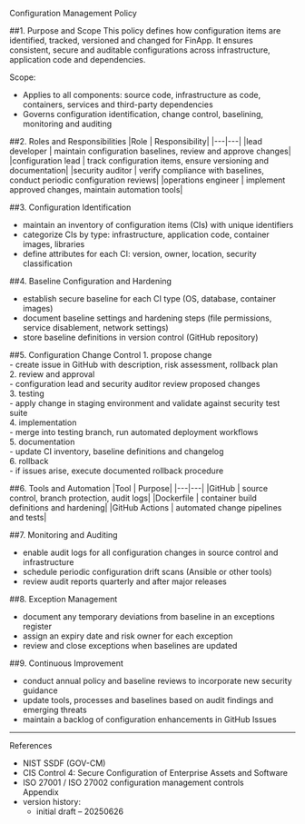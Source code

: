 Configuration Management Policy

##1. Purpose and Scope
This policy defines how configuration items are identified, tracked, versioned and changed for FinApp. It ensures consistent, secure and auditable configurations across infrastructure, application code and dependencies.

Scope:
- Applies to all components: source code, infrastructure as code, containers, services and third-party dependencies
- Governs configuration identification, change control, baselining, monitoring and auditing

##2. Roles and Responsibilities
|Role | Responsibility|
|---|---|
|lead developer | maintain configuration baselines, review and approve changes|
|configuration lead | track configuration items, ensure versioning and documentation|
|security auditor | verify compliance with baselines, conduct periodic configuration reviews|
|operations engineer | implement approved changes, maintain automation tools|

##3. Configuration Identification
- maintain an inventory of configuration items (CIs) with unique identifiers  
- categorize CIs by type: infrastructure, application code, container images, libraries  
- define attributes for each CI: version, owner, location, security classification  

##4. Baseline Configuration and Hardening
- establish secure baseline for each CI type (OS, database, container images)  
- document baseline settings and hardening steps (file permissions, service disablement, network settings)  
- store baseline definitions in version control (GitHub repository)

##5. Configuration Change Control
    1. propose change  
       - create issue in GitHub with description, risk assessment, rollback plan  
    2. review and approval  
       - configuration lead and security auditor review proposed changes  
    3. testing  
       - apply change in staging environment and validate against security test suite  
    4. implementation  
       - merge into testing branch, run automated deployment workflows  
    5. documentation  
       - update CI inventory, baseline definitions and changelog  
    6. rollback  
       - if issues arise, execute documented rollback procedure  

##6. Tools and Automation
|Tool | Purpose|
|---|---|
|GitHub | source control, branch protection, audit logs|
|Dockerfile | container build definitions and hardening|
|GitHub Actions | automated change pipelines and tests|

##7. Monitoring and Auditing
- enable audit logs for all configuration changes in source control and infrastructure  
- schedule periodic configuration drift scans (Ansible or other tools)  
- review audit reports quarterly and after major releases  

##8. Exception Management
- document any temporary deviations from baseline in an exceptions register  
- assign an expiry date and risk owner for each exception  
- review and close exceptions when baselines are updated  

##9. Continuous Improvement
- conduct annual policy and baseline reviews to incorporate new security guidance  
- update tools, processes and baselines based on audit findings and emerging threats  
- maintain a backlog of configuration enhancements in GitHub Issues  

---
References
- NIST SSDF (GOV-CM)  
- CIS Control 4: Secure Configuration of Enterprise Assets and Software  
- ISO 27001 / ISO 27002 configuration management controls  
Appendix
- version history:  
  - initial draft – 20250626